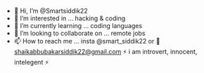 - 👋 Hi, I’m @Smartsiddik22
- 👀 I’m interested in ... hacking & coding 
- 🌱 I’m currently learning ... coding languages
- 💞️ I’m looking to collaborate on ... remote jobs
- 📫 How to reach me ... insta @smart_siddik22 or 📧 shaikabbubakarsiddik22@gmail.com
⚡ i am introvert, innocent, intelegent ⚡

